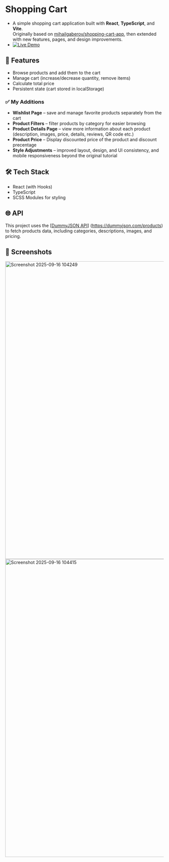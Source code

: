 #  Shopping Cart  

- A simple shopping cart application built with **React**, **TypeScript**, and **Vite**.  
 Originally based on [mihailgaberov/shopping-cart-app](https://github.com/mihailgaberov/shopping-cart-app),
 then extended with new features, pages, and design improvements.  
- [![Live Demo](https://img.shields.io/badge/demo-online-brightgreen)](https://shopping-cart-nu-murex.vercel.app/)

## 🚀 Features

- Browse products and add them to the cart  
- Manage cart (increase/decrease quantity, remove items)  
- Calculate total price  
- Persistent state (cart stored in localStorage)

### ✅ My Additions
- **Wishlist Page** – save and manage favorite products separately from the cart  
- **Product Filters** – filter products by category for easier browsing  
- **Product Details Page** – view more information about each product (description, images, price, details, reviews, QR code etc.)
- **Product Price** – Display discounted price of the product and discount precentage
- **Style Adjustments** – improved layout, design, and UI consistency, and mobile responsiveness beyond the original tutorial  


## 🛠️ Tech Stack

- React (with Hooks)  
- TypeScript
- SCSS Modules for styling  

## 🌐 API

This project uses the [[DummyJSON API](https://dummyjson.com/products)]  (https://dummyjson.com/products) to fetch products data, including categories, descriptions, images, and pricing.

 
## 📸 Screenshots
  
<img width="1920" height="945" alt="Screenshot 2025-09-16 104249" src="https://github.com/user-attachments/assets/3eacc450-1cca-4f0b-b33a-be858f4d0ef5" />

<img width="1920" height="946" alt="Screenshot 2025-09-16 104415" src="https://github.com/user-attachments/assets/bfa2440f-9385-463f-b58e-ecd246d2494e" />






